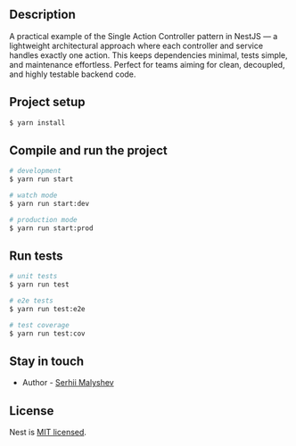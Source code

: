 
## Description

A practical example of the Single Action Controller pattern in NestJS — a lightweight architectural approach where each controller and service handles exactly one action. This keeps dependencies minimal, tests simple, and maintenance effortless. Perfect for teams aiming for clean, decoupled, and highly testable backend code.

## Project setup

```bash
$ yarn install
```

## Compile and run the project

```bash
# development
$ yarn run start

# watch mode
$ yarn run start:dev

# production mode
$ yarn run start:prod
```

## Run tests

```bash
# unit tests
$ yarn run test

# e2e tests
$ yarn run test:e2e

# test coverage
$ yarn run test:cov
```

## Stay in touch

- Author - [Serhii Malyshev](https://medium.com/@s_malyshev)


## License

Nest is [MIT licensed](https://github.com/nestjs/nest/blob/master/LICENSE).
